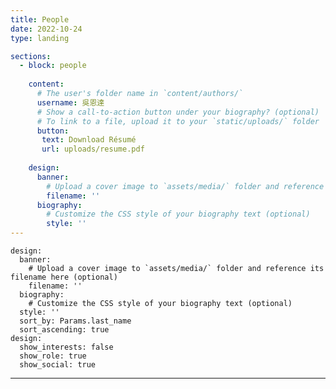 ```yaml
---
title: People
date: 2022-10-24
type: landing

sections:
  - block: people
   
    content: 
      # The user's folder name in `content/authors/`
      username: 吳恩達
      # Show a call-to-action button under your biography? (optional)
      # To link to a file, upload it to your `static/uploads/` folder
      button: 
       text: Download Résumé
       url: uploads/resume.pdf
    
    design:
      banner:
        # Upload a cover image to `assets/media/` folder and reference its filename here (optional)
        filename: ''
      biography:
        # Customize the CSS style of your biography text (optional)
        style: ''
---
```

    design:
      banner:
        # Upload a cover image to `assets/media/` folder and reference its filename here (optional)
        filename: ''
      biography:
        # Customize the CSS style of your biography text (optional)
      style: ''
      sort_by: Params.last_name
      sort_ascending: true
    design:
      show_interests: false
      show_role: true
      show_social: true
---
